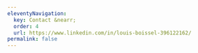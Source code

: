 ```yaml
---
eleventyNavigation:
  key: Contact &nearr;
  order: 4
  url: https://www.linkedin.com/in/louis-boissel-396122162/
permalink: false
---
```

